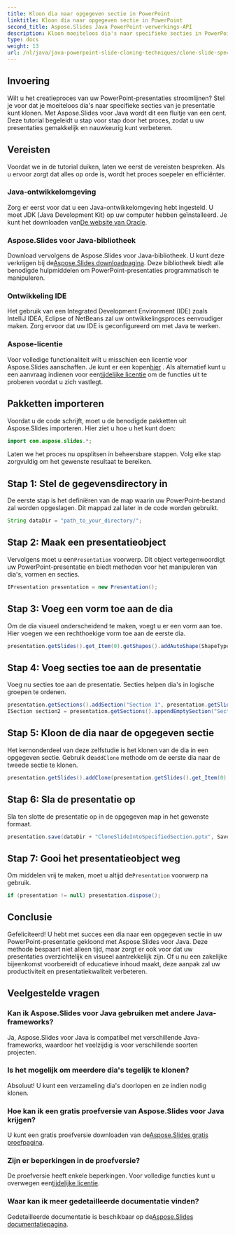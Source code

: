 ```yaml
---
title: Kloon dia naar opgegeven sectie in PowerPoint
linktitle: Kloon dia naar opgegeven sectie in PowerPoint
second_title: Aspose.Slides Java PowerPoint-verwerkings-API
description: Kloon moeiteloos dia's naar specifieke secties in PowerPoint met Aspose.Slides voor Java. Verbeter uw presentaties met deze stapsgewijze handleiding.
type: docs
weight: 13
url: /nl/java/java-powerpoint-slide-cloning-techniques/clone-slide-specified-section-powerpoint/
---
```

## Invoering
Wilt u het creatieproces van uw PowerPoint-presentaties stroomlijnen? Stel je voor dat je moeiteloos dia's naar specifieke secties van je presentatie kunt klonen. Met Aspose.Slides voor Java wordt dit een fluitje van een cent. Deze tutorial begeleidt u stap voor stap door het proces, zodat u uw presentaties gemakkelijk en nauwkeurig kunt verbeteren.
## Vereisten
Voordat we in de tutorial duiken, laten we eerst de vereisten bespreken. Als u ervoor zorgt dat alles op orde is, wordt het proces soepeler en efficiënter.
### Java-ontwikkelomgeving
Zorg er eerst voor dat u een Java-ontwikkelomgeving hebt ingesteld. U moet JDK (Java Development Kit) op uw computer hebben geïnstalleerd. Je kunt het downloaden van[De website van Oracle](https://www.oracle.com/java/technologies/javase-downloads.html).
### Aspose.Slides voor Java-bibliotheek
 Download vervolgens de Aspose.Slides voor Java-bibliotheek. U kunt deze verkrijgen bij de[Aspose.Slides downloadpagina](https://releases.aspose.com/slides/java/). Deze bibliotheek biedt alle benodigde hulpmiddelen om PowerPoint-presentaties programmatisch te manipuleren.
### Ontwikkeling IDE
Het gebruik van een Integrated Development Environment (IDE) zoals IntelliJ IDEA, Eclipse of NetBeans zal uw ontwikkelingsproces eenvoudiger maken. Zorg ervoor dat uw IDE is geconfigureerd om met Java te werken.
### Aspose-licentie
 Voor volledige functionaliteit wilt u misschien een licentie voor Aspose.Slides aanschaffen. Je kunt er een kopen[hier](https://purchase.aspose.com/buy) . Als alternatief kunt u een aanvraag indienen voor een[tijdelijke licentie](https://purchase.aspose.com/temporary-license/) om de functies uit te proberen voordat u zich vastlegt.
## Pakketten importeren
Voordat u de code schrijft, moet u de benodigde pakketten uit Aspose.Slides importeren. Hier ziet u hoe u het kunt doen:
```java
import com.aspose.slides.*;

```
Laten we het proces nu opsplitsen in beheersbare stappen. Volg elke stap zorgvuldig om het gewenste resultaat te bereiken.
## Stap 1: Stel de gegevensdirectory in
De eerste stap is het definiëren van de map waarin uw PowerPoint-bestand zal worden opgeslagen. Dit mappad zal later in de code worden gebruikt.
```java
String dataDir = "path_to_your_directory/";
```
## Stap 2: Maak een presentatieobject
 Vervolgens moet u een`Presentation` voorwerp. Dit object vertegenwoordigt uw PowerPoint-presentatie en biedt methoden voor het manipuleren van dia's, vormen en secties.
```java
IPresentation presentation = new Presentation();
```
## Stap 3: Voeg een vorm toe aan de dia
Om de dia visueel onderscheidend te maken, voegt u er een vorm aan toe. Hier voegen we een rechthoekige vorm toe aan de eerste dia.
```java
presentation.getSlides().get_Item(0).getShapes().addAutoShape(ShapeType.Rectangle, 200, 50, 300, 100);
```
## Stap 4: Voeg secties toe aan de presentatie
Voeg nu secties toe aan de presentatie. Secties helpen dia's in logische groepen te ordenen.
```java
presentation.getSections().addSection("Section 1", presentation.getSlides().get_Item(0));
ISection section2 = presentation.getSections().appendEmptySection("Section 2");
```
## Stap 5: Kloon de dia naar de opgegeven sectie
 Het kernonderdeel van deze zelfstudie is het klonen van de dia in een opgegeven sectie. Gebruik de`addClone` methode om de eerste dia naar de tweede sectie te klonen.
```java
presentation.getSlides().addClone(presentation.getSlides().get_Item(0), section2);
```
## Stap 6: Sla de presentatie op
Sla ten slotte de presentatie op in de opgegeven map in het gewenste formaat.
```java
presentation.save(dataDir + "CloneSlideIntoSpecifiedSection.pptx", SaveFormat.Pptx);
```
## Stap 7: Gooi het presentatieobject weg
 Om middelen vrij te maken, moet u altijd de`Presentation` voorwerp na gebruik.
```java
if (presentation != null) presentation.dispose();
```
## Conclusie
Gefeliciteerd! U hebt met succes een dia naar een opgegeven sectie in uw PowerPoint-presentatie gekloond met Aspose.Slides voor Java. Deze methode bespaart niet alleen tijd, maar zorgt er ook voor dat uw presentaties overzichtelijk en visueel aantrekkelijk zijn. 
Of u nu een zakelijke bijeenkomst voorbereidt of educatieve inhoud maakt, deze aanpak zal uw productiviteit en presentatiekwaliteit verbeteren.
## Veelgestelde vragen
### Kan ik Aspose.Slides voor Java gebruiken met andere Java-frameworks?
Ja, Aspose.Slides voor Java is compatibel met verschillende Java-frameworks, waardoor het veelzijdig is voor verschillende soorten projecten.
### Is het mogelijk om meerdere dia's tegelijk te klonen?
Absoluut! U kunt een verzameling dia's doorlopen en ze indien nodig klonen.
### Hoe kan ik een gratis proefversie van Aspose.Slides voor Java krijgen?
 U kunt een gratis proefversie downloaden van de[Aspose.Slides gratis proefpagina](https://releases.aspose.com/).
### Zijn er beperkingen in de proefversie?
 De proefversie heeft enkele beperkingen. Voor volledige functies kunt u overwegen een[tijdelijke licentie](https://purchase.aspose.com/temporary-license/).
### Waar kan ik meer gedetailleerde documentatie vinden?
 Gedetailleerde documentatie is beschikbaar op de[Aspose.Slides documentatiepagina](https://reference.aspose.com/slides/java/).